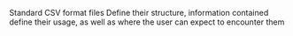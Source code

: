 Standard CSV format files
Define their structure, information contained
define their usage, as well as where the user can expect to encounter them